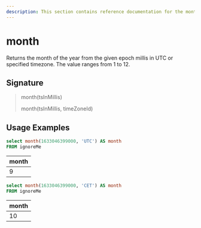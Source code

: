 ```yaml
---
description: This section contains reference documentation for the month function.
---
```


# month

Returns the month of the year from the given epoch millis in UTC or specified timezone. The value ranges from 1 to 12.

## Signature

> month(tsInMillis)
>
> month(tsInMillis, timeZoneId)

## Usage Examples

```sql
select month(1633046399000, 'UTC') AS month
FROM ignoreMe
```

| month |
| ----- |
| 9     |

```sql
select month(1633046399000, 'CET') AS month
FROM ignoreMe
```

| month |
| ----- |
| 10    |
